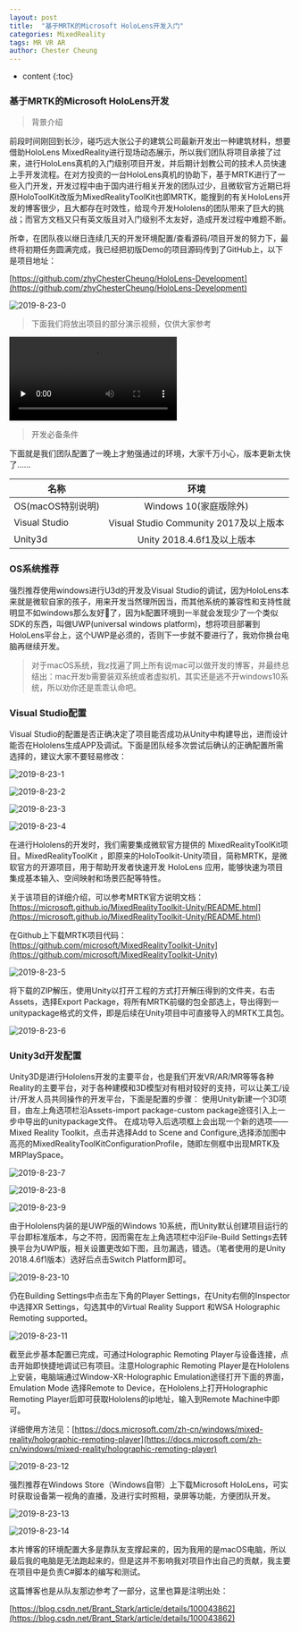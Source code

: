 ```yaml
---
layout: post
title:  "基于MRTK的Microsoft HoloLens开发入门"
categories: MixedReality
tags: MR VR AR
author: Chester Cheung
---
```


* content
{:toc}

### 基于MRTK的Microsoft HoloLens开发

> 背景介绍

前段时间刚回到长沙，碰巧远大张公子的建筑公司最新开发出一种建筑材料，想要借助HoloLens MixedReality进行现场动态展示，所以我们团队将项目承接了过来，进行HoloLens真机的入门级别项目开发，并后期计划教公司的技术人员快速上手开发流程。在对方投资的一台HoloLens真机的协助下，基于MRTK进行了一些入门开发，开发过程中由于国内进行相关开发的团队过少，且微软官方近期已将原HoloToolKit改版为MixedRealityToolKit也即MRTK，能搜到的有关HoloLens开发的博客很少，且大都存在时效性，给现今开发Hololens的团队带来了巨大的挑战；而官方文档又只有英文版且对入门级别不太友好，造成开发过程中难题不断。

所幸，在团队夜以继日连续几天的开发环境配置/查看源码/项目开发的努力下，最终将初期任务圆满完成，我已经把初版Demo的项目源码传到了GitHub上，以下是项目地址：

[https://github.com/zhyChesterCheung/HoloLens-Development](https://github.com/zhyChesterCheung/HoloLens-Development)

![2019-8-23-0](https://zhyChesterCheung.github.io/photos/2019-8-23-0.jpg)






> 下面我们将放出项目的部分演示视频，仅供大家参考


<video id="video" controls="" preload="none" poster="">
    <source id="mp4" src="https://zhyChesterCheung.github.io/photos/2019movie.mp4" type="video/mp4">
</video>


> 开发必备条件

下面就是我们团队配置了一晚上才勉强通过的环境，大家千万小心，版本更新太快了......

名称|环境
--|:--:
OS(macOS特别说明)|Windows 10(家庭版除外)
Visual Studio|Visual Studio Community 2017及以上版本
Unity3d|Unity 2018.4.6f1及以上版本

### OS系统推荐

强烈推荐使用windows进行U3d的开发及Visual Studio的调试，因为HoloLens本来就是微软自家的孩子，用来开发当然理所因当，而其他系统的兼容性和支持性就明显不如windows那么友好👬了，因为k配置环境到一半就会发现少了一个类似SDK的东西，叫做UWP(universal windows platform)，想将项目部署到HoloLens平台上，这个UWP是必须的，否则下一步就不要进行了，我劝你换台电脑再继续开发。

> 对于macOS系统，我z找遍了网上所有说mac可以做开发的博客，并最终总结出：mac开发b需要装双系统或者虚拟机，其实还是逃不开windows10系统，所以劝你还是乖乖认命吧。

### Visual Studio配置

Visual Studio的配置是否正确决定了项目能否成功从Unity中构建导出，进而设计能否在Hololens生成APP及调试。下面是团队经多次尝试后确认的正确配置所需选择的，建议大家不要轻易修改：

![2019-8-23-1](https://zhyChesterCheung.github.io/photos/2019-8-23-1.png)

![2019-8-23-2](https://zhyChesterCheung.github.io/photos/2019-8-23-2.png)

![2019-8-23-3](https://zhyChesterCheung.github.io/photos/2019-8-23-3.png)

![2019-8-23-4](https://zhyChesterCheung.github.io/photos/2019-8-23-4.png)

在进行Hololens的开发时，我们需要集成微软官方提供的 MixedRealityToolKit项目。MixedRealityToolKit ，即原来的HoloToolkit-Unity项目，简称MRTK，是微软官方的开源项目，用于帮助开发者快速开发 HoloLens 应用，能够快速为项目集成基本输入、空间映射和场景匹配等特性。

关于该项目的详细介绍，可以参考MRTK官方说明文档：
[https://microsoft.github.io/MixedRealityToolkit-Unity/README.html](https://microsoft.github.io/MixedRealityToolkit-Unity/README.html)

在Github上下载MRTK项目代码：
[https://github.com/microsoft/MixedRealityToolkit-Unity](https://github.com/microsoft/MixedRealityToolkit-Unity)

![2019-8-23-5](https://zhyChesterCheung.github.io/photos/2019-8-23-5.png)

将下载的ZIP解压，使用Unity以打开工程的方式打开解压得到的文件夹，右击Assets，选择Export Package，将所有MRTK前缀的包全部选上，导出得到一unitypackage格式的文件，即是后续在Unity项目中可直接导入的MRTK工具包。

![2019-8-23-6](https://zhyChesterCheung.github.io/photos/2019-8-23-6.png)

### Unity3d开发配置

Unity3D是进行Hololens开发的主要平台，也是我们开发VR/AR/MR等等各种Reality的主要平台，对于各种建模和3D模型对有相对较好的支持，可以让美工/设计/开发人员共同操作的开发平台，下面是配置的步骤：
使用Unity新建一个3D项目，由左上角选项栏沿Assets-import package-custom package途径引入上一步中导出的unitypackage文件。
在成功导入后选项框上会出现一个新的选项——Mixed Reality Toolkit，点击并选择Add to Scene and Configure,选择添加图中高亮的MixedRealityToolKitConfigurationProfile，随即左侧框中出现MRTK及MRPlaySpace。

![2019-8-23-7](https://zhyChesterCheung.github.io/photos/2019-8-23-7.png)

![2019-8-23-8](https://zhyChesterCheung.github.io/photos/2019-8-23-8.png)

![2019-8-23-9](https://zhyChesterCheung.github.io/photos/2019-8-23-9.png)

由于Hololens内装的是UWP版的Windows 10系统，而Unity默认创建项目运行的平台即标准版本，与之不符，因而需在左上角选项栏中沿File-Build Settings去转换平台为UWP版，相关设置更改如下图，且勿漏选，错选。（笔者使用的是Unity 2018.4.6f1版本）选好后点击Switch Platform即可。

![2019-8-23-10](https://zhyChesterCheung.github.io/photos/2019-8-23-10.png)

仍在Building Settings中点击左下角的Player Settings，在Unity右侧的Inspector中选择XR Settings，勾选其中的Virtual Reality Support 和WSA Holographic Remoting supported。

![2019-8-23-11](https://zhyChesterCheung.github.io/photos/2019-8-23-11.png)

截至此步基本配置已完成，可通过Holographic Remoting Player与设备连接，点击开始即快捷地调试已有项目。注意Holographic Remoting Player是在Hololens上安装，电脑端通过Window-XR-Holographic Emulation途径打开下面的界面，Emulation Mode 选择Remote to Device，在Hololens上打开Holographic Remoting Player后即可获取Hololens的ip地址，输入到Remote Machine中即可。

详细使用方法见：[https://docs.microsoft.com/zh-cn/windows/mixed-reality/holographic-remoting-player](https://docs.microsoft.com/zh-cn/windows/mixed-reality/holographic-remoting-player)

![2019-8-23-12](https://zhyChesterCheung.github.io/photos/2019-8-23-12.png)

强烈推荐在Windows Store（Windows自带）上下载Microsoft HoloLens，可实时获取设备第一视角的直播，及进行实时照相，录屏等功能，方便团队开发。

![2019-8-23-13](https://zhyChesterCheung.github.io/photos/2019-8-23-13.png)

![2019-8-23-14](https://zhyChesterCheung.github.io/photos/2019-8-23-14.png)

本片博客的环境配置大多是靠队友支撑起来的，因为我用的是macOS电脑，所以最后我的电脑是无法跑起来的，但是这并不影响我对项目作出自己的贡献，我主要在项目中是负责C#脚本的编写和测试。

这篇博客也是从队友那边参考了一部分，这里也算是注明出处：

[https://blog.csdn.net/Brant_Stark/article/details/100043862](https://blog.csdn.net/Brant_Stark/article/details/100043862)
